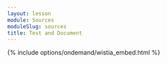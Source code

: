 ```yaml
---
layout: lesson
module: Sources
moduleSlug: sources
title: Test and Document
---
```


{% include options/ondemand/wistia_embed.html %}